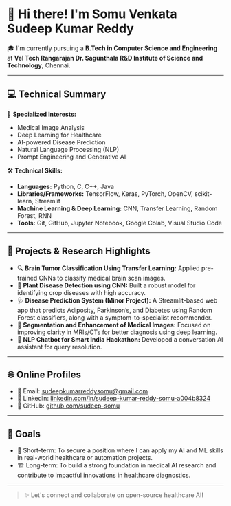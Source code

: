 # 👋 Hi there! I'm Somu Venkata Sudeep Kumar Reddy

🎓 I'm currently pursuing a **B.Tech in Computer Science and Engineering** at **Vel Tech Rangarajan Dr. Sagunthala R&D Institute of Science and Technology**, Chennai.

---

## 💻 Technical Summary

🔬 **Specialized Interests:**
- Medical Image Analysis
- Deep Learning for Healthcare
- AI-powered Disease Prediction
- Natural Language Processing (NLP)
- Prompt Engineering and Generative AI

🛠️ **Technical Skills:**
- **Languages:** Python, C, C++, Java
- **Libraries/Frameworks:** TensorFlow, Keras, PyTorch, OpenCV, scikit-learn, Streamlit
- **Machine Learning & Deep Learning:** CNN, Transfer Learning, Random Forest, RNN
- **Tools:** Git, GitHub, Jupyter Notebook, Google Colab, Visual Studio Code

---

## 🧠 Projects & Research Highlights

- 🔍 **Brain Tumor Classification Using Transfer Learning:** Applied pre-trained CNNs to classify medical brain scan images.
- 🌱 **Plant Disease Detection using CNN:** Built a robust model for identifying crop diseases with high accuracy.
- 🩺 **Disease Prediction System (Minor Project):** A Streamlit-based web app that predicts Adiposity, Parkinson’s, and Diabetes using Random Forest classifiers, along with a symptom-to-specialist recommender.
- 🧠 **Segmentation and Enhancement of Medical Images:** Focused on improving clarity in MRIs/CTs for better diagnosis using deep learning.
- 🤖 **NLP Chatbot for Smart India Hackathon:** Developed a conversation AI assistant for query resolution.

---

## 🌐 Online Profiles

- 📧 Email: [sudeepkumarreddysomu@gmail.com](mailto:sudeepkumarreddysomu@gmail.com)
- 🔗 LinkedIn: [linkedin.com/in/sudeep-kumar-reddy-somu-a004b8324](https://www.linkedin.com/in/sudeep-kumar-reddy-somu-a004b8324)
- 🐙 GitHub: [github.com/sudeep-somu](https://github.com/sudeep-somu)

---

## 🚀 Goals

- 📌 Short-term: To secure a position where I can apply my AI and ML skills in real-world healthcare or automation projects.
- 🏗️ Long-term: To build a strong foundation in medical AI research and contribute to impactful innovations in healthcare diagnostics.

---

> ✨ Let's connect and collaborate on open-source healthcare AI!
